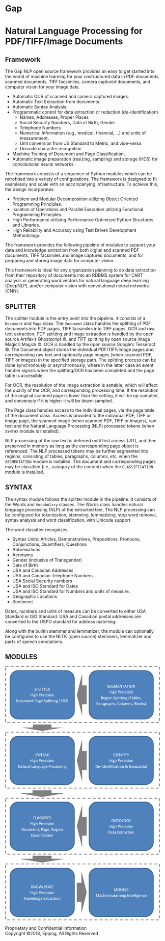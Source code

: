 # Gap  
# Natural Language Processing for PDF/TIFF/Image Documents

## Framework
The Gap NLP open source framework provides an easy to get started into the world of machine learning for your unstructured data in PDF documents, scanned documents, TIFF facsimiles,  camera captured documents, and computer vision for your image data.

+	Automatic OCR of scanned and camera captured images.  
+	Automatic Text Extraction from documents.  
+	Automatic Syntax Analysis.  
+	Programmatic control for data extraction or redaction (de-identification)  
    -	Names, Addresses, Proper Places  
    -	Social Security Numbers, Data of Birth, Gender  
    -	Telephone Numbers  
    -	Numerical Information (e.g., medical, financial, …) and units of measurement.  
    -	Unit conversion from US Standard to Metric, and vice-versa  
    -	Unicode character recognition  
+	Machine Training of Document and Page Classification.  
+	Automatic image preparation (resizing, sampling) and storage (HD5) for convolutional neural networks.

The framework consists of a sequence of Python modules which can be retrofitted into a variety of configurations. The framework is designed to fit seamlessly and scale with an accompanying infrastructure. To achieve this, the design incorporates:

+	Problem and Modular Decomposition utilizing Object Oriented Programming Principles.  
+	Isolation of Operations and Parallel Execution utilizing Functional Programming Principles.  
+	High Performance utilizing Performance Optimized Python Structures and Libraries.  
+	High Reliability and Accuracy using Test Driven Development Methodology.

The framework provides the following pipeline of modules to support your data and knowledge extraction from both digital and scanned PDF documents, TIFF facsimiles and image captured documents, and for preparing and storing image data for computer vision.

This framework is ideal for any organization planning to do data extraction from their repository of documents into an RDBMS system for CART analysis or generating word vectors for natural language deep learning (DeepNLP), and/or computer vision with convolutional neural networks (CNN).

## SPLITTER

The splitter module is the entry point into the pipeline. It consists of a `Document` and `Page` class. The `Document` class handles the splitting of PDF documents into PDF pages, TIFF facsimiles into TIFF pages, OCR and raw text extraction. PDF splitting and image extraction is handled by the open source Artifex’s Ghostscript ©, and TIFF splitting by open source Image Magic’s Magick ©. OCR is handled by the open source Google’s Tesseract ©. The Document object stores the individual PDF/TIFF/image pages and corresponding raw text and optionally page images (when scanned PDF, TIFF or images) in the specified storage path. The splitting process can be done synchronously or asynchronously, where in the latter case an event handler signals when the splitting/OCR has been completed and the page table is accessible.

For OCR, the resolution of the image extraction is settable, which will affect the quality of the OCR, and corresponding processing time. If the resolution of the original scanned page is lower than the setting, it will be up-sampled, and conversely if it is higher it will be down-sampled.

The Page class handles access to the individual pages, via the page table of the document class. Access is provided to the individual PDF, TIFF or image page, the scanned image (when scanned PDF, TIFF or images), raw text and the Natural Language Processing (NLP) processed tokens (when `SYNTAX` module is installed).

NLP processing of the raw text is deferred until first access (JIT), and then preserved in memory as long as the corresponding page object is referenced. The NLP processed tokens may be further segmented into regions, consisting of tables, paragraphs, columns, etc. when the `SEGMENTATION` module is installed.
The document and corresponding pages may be classified (i.e., category of the content) when the `CLASSIFICATION` module is installed.

## SYNTAX

The syntax module follows the splitter module in the pipeline. It consists of the Words and `Vocabulary` classes. The Words class handles natural language processing (NLP) of the extracted text. The NLP processing can be configured for tokenization, stemming, lemmatizing, stop word removal, syntax analysis and word classification, with Unicode support.

The word classifier recognizes:

+	Syntax Units: Articles, Demonstratives, Prepositions, Pronouns, Conjunctions, Quantifiers, Questions  
+	Abbreviations  
+	Acronyms  
+	Gender (inclusive of Transgender)  
+	Date of Birth  
+	USA and Canadian Addresses  
+	USA and Canadian Telephone Numbers  
+	USA Social Security numbers  
+	USA and ISO Standard for Dates  
+	USA and ISO Standard for Numbers and units of measure.  
+	Geographic Locations  
+	Sentiment

Dates, numbers and units of measure can be converted to either USA Standard or ISO Standard. USA and Canadian postal addresses are converted to the USPO standard for address matching.

Along with the builtin stemmer and lemmatizer, the module can optionally be configured to use the NLTK (open source) stemmers, lemmatizer and parts of speech annotations.

## MODULES

  ![modules](img/modules.png)

Proprietary and Confidential Information  
Copyright ©2018, Epipog, All Rights Reserved